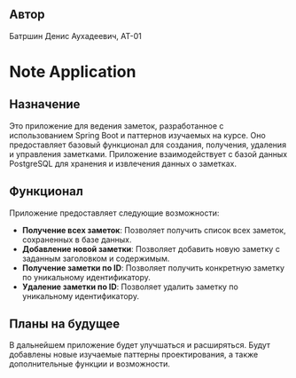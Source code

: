## Автор

Батршин Денис Аухадеевич, АТ-01

# Note Application

## Назначение

Это приложение для ведения заметок, разработанное с использованием Spring Boot и паттернов изучаемых на курсе. Оно предоставляет базовый функционал для создания, получения, удаления и управления заметками. Приложение взаимодействует с базой данных PostgreSQL для хранения и извлечения данных о заметках.

## Функционал

Приложение предоставляет следующие возможности:

- **Получение всех заметок**: Позволяет получить список всех заметок, сохраненных в базе данных.
- **Добавление новой заметки**: Позволяет добавить новую заметку с заданным заголовком и содержимым.
- **Получение заметки по ID**: Позволяет получить конкретную заметку по уникальному идентификатору.
- **Удаление заметки по ID**: Позволяет удалить заметку по уникальному идентификатору.

## Планы на будущее

В дальнейшем приложение будет улучшаться и расширяться. Будут добавлены новые изучаемые паттерны проектирования, а также дополнительные функции и возможности.
